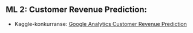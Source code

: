 ## ML 2: Customer Revenue Prediction:
* Kaggle-konkurranse: [Google Analytics Customer Revenue Prediction](https://www.kaggle.com/c/ga-customer-revenue-prediction)
